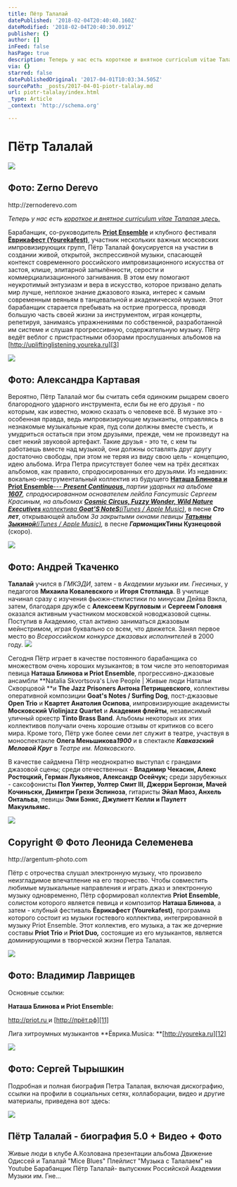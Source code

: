 ```yaml
---
title: Пётр Талалай
datePublished: '2018-02-04T20:40:40.160Z'
dateModified: '2018-02-04T20:40:30.091Z'
publisher: {}
author: []
inFeed: false
hasPage: true
description: Теперь у нас есть короткое и внятное curriculum vitae Талалая здесь.
via: {}
starred: false
datePublishedOriginal: '2017-04-01T10:03:34.505Z'
sourcePath: _posts/2017-04-01-piotr-talalay.md
url: piotr-talalay/index.html
_type: Article
_context: 'http://schema.org'

---
```

# Пётр Талалай

<article style=""><img src="https://the-grid-user-content.s3-us-west-2.amazonaws.com/2e81b592-9b77-4fa5-a582-30bd7cb4ec03.jpg" /><h1>Фото: Zerno Derevo</h1><p>http://zernoderevo.com</p></article>

_Теперь у нас есть [короткое и внятное curriculum vitae Талалая здесь.][0]_

Барабанщик, со-руководитель **[Priot Ensemble][1]** и клубного фестиваля **[Ёврикафест (Yourekafest)][2]**, участник нескольких важных московских импровизирующих групп, Пётр Талалай фокусируется на участии в создании живой, открытой, экспрессивной музыки, спасающей контекст современного российского импровизационного искусства от застоя, клише, элитарной запылённости, серости и коммерциализационного загнивания. В этом ему помогают неукротимый энтузиазм и вера в искусство, которое призвано делать мир лучше, неплохое знание джазового языка, интерес к самым современным веяньям в танцевальной и академической музыке. Этот барабанщик старается пребывать на острие прогресса, проводя большую часть своей жизни за инструментом, играя концерты, репетируя, занимаясь упражнениями по собственной, разработанной им системе и слушая прогрессивную, содержательную музыку. Пётр ведёт веблог с пристрастными обзорами прослушанных альбомов на [http://upliftinglistening.youreka.ru][3]

<article style=""><img src="https://the-grid-user-content.s3-us-west-2.amazonaws.com/3e8cf396-d9a7-4beb-89b8-6a90e367a9fb.jpg" /><h1>Фото: Александра Картавая</h1></article>

Вероятно, Пётр Талалай мог бы считать себя одиноким рыцарем своего благородного ударного инструмента, если бы не его друзья - по которым, как известно, можно сказать о человеке всё. В музыке это - особенная правда, ведь импровизирующие музыканты, отправляясь в незнакомые музыкальные края, пуд соли должны вместе съесть, и умудриться остаться при этом друзьями, прежде, чем не произведут на свет некий звуковой артефакт. Такие друзья - это те, с кем ты работаешь вместе над музыкой, они должны оставлять друг другу достаточно свободы, при этом не теряя из виду свою цель - концепцию, идею альбома. Игра Петра присутствует более чем на трёх десятках альбомов, как правило, спродюсированных его друзьями. Из недавних: вокально-инструментальный коллектив из будущего **[Наташа Блинова и Priot Ensemble][4]**[--- ][4]_**[Present Continuous, ][4]**_партии ударных на альбоме _**[1607][5]**_, спродюсированном основателем лейбла Fancymusic Сергеем Красиным, на альбомах _**[Cosmic Circus, Fuzzy Wonder, Wild Nature Executives ][6]**_[коллектива ][6]**[Goat'S NoteS][6]**_[(iTunes / Apple Music)][7]_, в песне _**Сто лет**_, открывающей альбом _За закрытыми окнами _певицы **[Татьяны Зыкиной][8]**_[(iTunes / Apple Music)][9],_ в песне _**Гармонщик**_**Тины Кузнецовой** (скоро).

<article style=""><img src="https://the-grid-user-content.s3-us-west-2.amazonaws.com/4f2ba789-67ef-45f3-8081-f58aa4baa1fc.jpg" /><h1>Фото: Андрей Ткаченко</h1></article>

**Талалай** учился в _ГМКЭДИ_, затем - в _Академии музыки им. Гнесиных_, у педагогов **Михаила Ковалевского** и **Игоря Стотланда**. В училище начинал сразу с изучения фьюжн-стилистики по минусам Дейва Вэкла, затем, благодаря дружбе с **Алексеем Кругловым** и **Сергеем Головня** оказался активным участником московской новоджазовой сцены. Поступив в Академию, стал активно заниматься джазовым мейнстримом, играя буквально со всем, что движется. Занял первое место во _Всероссийском конкурсе джазовых исполнителей_ в 2000 году.
![](https://the-grid-user-content.s3-us-west-2.amazonaws.com/d49c07c7-59c3-44ab-bcb9-f2d1d301cdb4.jpg)

Сегодня Пётр играет в качестве постоянного барабанщика со множеством очень хороших музыкантов; в том числе это неповторимая певица **Наташа Блинова и Priot Ensemble**, прогрессивно-джазовые ансамбли **Natalia Skvortsova's Live People | Живые люди Натальи Скворцовой **и **The Jazz Prisoners Антона Петрищевского**, коллективы оперативной композиции **Goat's Notes / Surfing Dog**, пост-джазовые **Open Trio** и **Квартет Анатолия Осипова**, импровизирующие академисты **Московский Violinjazz Quartet** и **Академия флейты**, независимый уличный оркестр **Tinto Brass Band**. Альбомы некоторых их этих коллективов получали очень хорошие отзывы от критиков со всего мира. Кроме того, Пётр уже более семи лет служит в театре, участвуя в моноспектакле **Олега Меньшикова**_**1900**_ и в спектакле _**Кавказский Меловой Круг**_ в _Театре им. Маяковского_.

В качестве сайдмена Пётр неоднократно выступал с грандами джазовой сцены; среди отечественных - **Владимир Чекасин, Алекс Ростоцкий, Герман Лукьянов, Александр Осейчук;** среди зарубежных - саксофонисты **Пол Уинтер, Уолтер Смит III, Джерри Бергонзи, Мачей Кочиньски, Димитри Грехи Эспиноза**, гитаристы **Эйал Маоз, Анхель Онтальва**, певицы **Эми Бэнкс, Джулиетт Келли и Паулетт Макуильямс.**

<article style=""><img src="https://the-grid-user-content.s3-us-west-2.amazonaws.com/93d313ec-e1bd-4a81-80ee-7d34beac2263.jpg" /><h1>Copyright © Фото Леонида Селеменева</h1><p>http://argentum-photo.com</p></article>

Пётр с отрочества слушал электронную музыку, что произвело неизгладимое впечатление на его творчество. Чтобы совместить любимые музыкальные направления и играть джаз и электронную музыку одновременно, Пётр сформировал коллектив **Priot Ensemble**, солистом которого является певица и композитор **Наташа Блинова**, а затем - клубный фестиваль **Ёврикафест (Yourekafest)**, программа которого состоит из музыки гостевого коллектива, интегрированной в музыку Priot Ensemble. Этот коллектив, его музыка, а так же дочерние составы **Priot Trio** и **Priot Duo**_**,**_ состоящие из его музыкантов, является доминирующими в творческой жизни Петра Талалая.

<article style=""><img src="https://the-grid-user-content.s3-us-west-2.amazonaws.com/9881fed5-f14e-4af8-995e-d9d895a590d9.jpg" /><h1>Фото: Владимир Лаврищев</h1></article>

Основные ссылки:

**Наташа Блинова и Priot Ensemble:**

[http://priot.ru ][10]и [http://прёт.рф][11]

Лига хитроумных музыкантов **Ёврика.Musica: **[http://youreka.ru][12]

<article style=""><img src="https://the-grid-user-content.s3-us-west-2.amazonaws.com/4bdc68d5-f2a2-48a0-bcfb-f80bd0c1c82f.jpg" /><h1>Фото: Сергей Тырышкин</h1></article>

Подробная и полная биография Петра Талалая, включая дискографию, ссылки на профили в социальных сетях, коллаборации, видео и другие материалы, приведена вот здесь:

<article style=""><img src="https://s3-us-west-2.amazonaws.com/the-grid-img/p/3c899b3dbb753fb262765a6e3acb4bd792d11948.png" /><h1>Пётр Талалай - биография 5.0 + Видео + Фото</h1><p>Живые люди в клубе А.Козлована презентации альбома Движение Одиссей и Талалай "Mice Blues" Плейлист "Музыка с Талалаем" на Youtube Барабанщик Пётр Талалай- выпускник Российской Академии Музыки им. Гне...</p></article>



[0]: http://youreka.ru/piotr-talalay-cv "Piotr Talalay cv"
[1]: http://priot.ru/ "Наташа Блинова и Priot Ensemble"
[2]: https://youtu.be/eOq0-Lk8W5U "Yourekafest 3 intro video"
[3]: http://upliftinglistening.youreka.ru/
[4]: http://fancymusic.ru/priot-ensemble-present-continuous/ "Наташа Блинова и Priot Ensemble - Present Continuous"
[5]: http://fancymusic.ru/kruglov-nadzharov-shushkov-talalay-1607/
[6]: http://www.goatsnotes.com/press "Goat'S NoteS - Cosmic Circus - Fuzzy Wonder - Wild Nature Executives "
[7]: https://itun.es/ru/lpE1ab "Goat'S NoteS - Cosmic Circus"
[8]: http://tatyanazykina.ru/ "Певица Татьяна Зыкина"
[9]: https://itun.es/ru/s_JS_ "Татьяна Зыкина - За закрытыми окнами"
[10]: http://priot.ru/
[11]: http://xn--o1acg3d.xn--p1ai/
[12]: http://youreka.ru/
